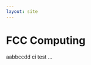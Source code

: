 ```yaml
---
layout: site
---
```


FCC Computing
================================================

aabbccdd
ci test
...


